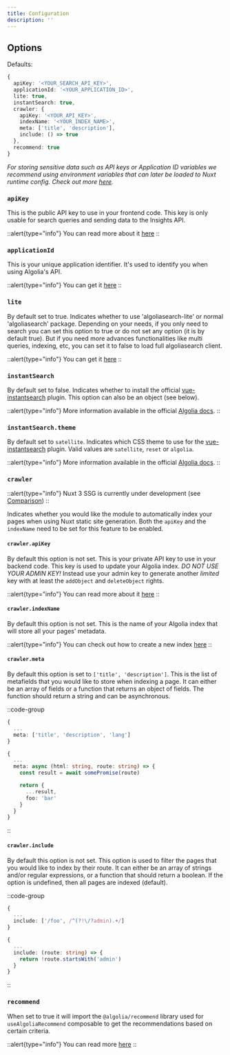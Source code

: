 ```yaml
---
title: Configuration
description: ''
---
```


## Options

Defaults:

```ts
{
  apiKey: '<YOUR_SEARCH_API_KEY>',
  applicationId: '<YOUR_APPLICATION_ID>',
  lite: true,
  instantSearch: true,
  crawler: {
    apiKey: '<YOUR_API_KEY>',
    indexName: '<YOUR_INDEX_NAME>',
    meta: ['title', 'description'],
    include: () => true
  },
  recommend: true
}
```

*For storing sensitive data such as API keys or Application ID variables we recommend using environment variables that can later be loaded to Nuxt runtime config. Check out more [here]('http://v3.nuxtjs.org/docs/usage/runtime-config/).*

### `apiKey`

This is the public API key to use in your frontend code. This key is only usable for search queries and sending data to the Insights API.

::alert{type="info"}
You can read more about it [here](https://www.algolia.com/doc/guides/security/api-keys/)
::

### `applicationId`

This is your unique application identifier. It's used to identify you when using Algolia's API.

::alert{type="info"}
You can get it [here](https://www.algolia.com/account/api-keys/)
::

### `lite`

By default set to true. Indicates whether to use 'algoliasearch-lite' or normal 'algoliasearch' package. Depending on your needs, if you only need to search you can set this option to true or do not set any option (it is by default true). But if you need more advances functionalities like multi queries, indexing, etc, you can set it to false to load full algoliasearch client.

::alert{type="info"}
You can get it [here](https://www.algolia.com/doc/api-client/getting-started/update-the-client/javascript/?client=javascript#search-onlylite-client)
::

### `instantSearch`

By default set to false. Indicates whether to install the official [vue-instantsearch](https://github.com/algolia/vue-instantsearch) plugin. This option can also be an object (see below).

::alert{type="info"}
More information available in the official [Algolia docs](https://www.algolia.com/doc/guides/building-search-ui/what-is-instantsearch/vue/).
::

### `instantSearch.theme`

By default set to `satellite`. Indicates which CSS theme to use for the [vue-instantsearch](https://github.com/algolia/vue-instantsearch) plugin. Valid values are `satellite`, `reset` or `algolia`.

::alert{type="info"}
More information available in the official [Algolia docs](https://www.algolia.com/doc/guides/building-search-ui/widgets/customize-an-existing-widget/vue/#style-your-widgets).
::

### `crawler`

::alert{type="info"}
Nuxt 3 SSG is currently under development (see [Comparison](https://v3.nuxtjs.org/getting-started/introduction#comparison))
::

Indicates whether you would like the module to automatically index your pages when using Nuxt static site generation. Both the `apiKey` and the `indexName` need to be set for this feature to be enabled.

#### `crawler.apiKey`

By default this option is not set. This is your private API key to use in your backend code. This key is used to update your Algolia index. _DO NOT USE YOUR ADMIN KEY!_ Instead use your admin key to generate another _limited_ key with at least the `addObject` and `deleteObject` rights.

::alert{type="info"}
You can read more about it [here](https://www.algolia.com/doc/guides/security/api-keys/)
::

#### `crawler.indexName`

By default this option is not set. This is the name of your Algolia index that will store all your pages' metadata.

::alert{type="info"}
You can check out how to create a new index [here](https://www.algolia.com/doc/guides/sending-and-managing-data/send-and-update-your-data/how-to/importing-from-the-dashboard/#creating-a-new-index)
::

#### `crawler.meta`

By default this option is set to `['title', 'description']`. This is the list of metafields that you would like to store when indexing a page. It can either be an array of fields or a function that returns an object of fields. The function should return a string and can be asynchronous.

::code-group

  ```ts [Array]
  {
    ...
    meta: ['title', 'description', 'lang']
  }
  ```
  
  ```ts [Function]
  {
    ...
    meta: async (html: string, route: string) => {
      const result = await somePromise(route)

      return {
        ...result,
        foo: 'bar'
      }
    }
  }
  ```

::

#### `crawler.include`

By default this option is not set. This option is used to filter the pages that you would like to index by their route. It can either be an array of strings and/or regular expressions, or a function that should return a boolean. If the option is undefined, then all pages are indexed (default).

::code-group

  ```ts [Array]
  {
    ...
    include: ['/foo', /^(?!\/?admin).+/]
  }
  ```

  ```ts [Function]
  {
    ...
    include: (route: string) => {
      return !route.startsWith('admin')
    }
  }
  ```

::

### `recommend`

When set to true it will import the `@algolia/recommend` library used for `useAlgoliaRecommend` composable to get the recommendations based on certain criteria.

::alert{type="info"}
You can read more [here](https://www.algolia.com/products/recommendations/)
::
